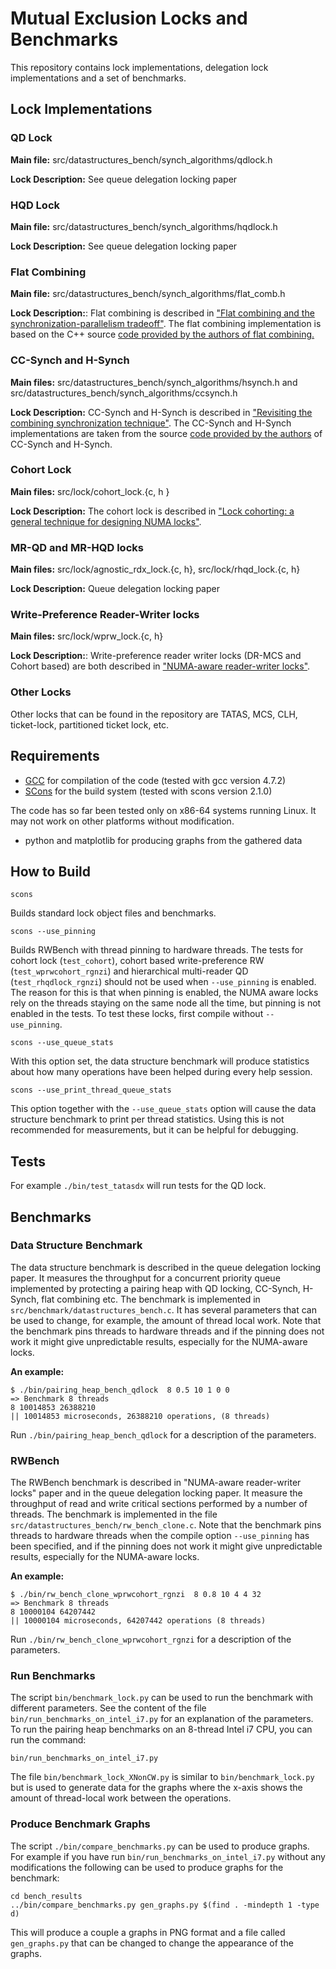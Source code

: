 Mutual Exclusion Locks and Benchmarks 
=====================================

This repository contains lock implementations, delegation lock
implementations and a set of benchmarks.

## Lock Implementations ##

### QD Lock ###

**Main file:** src/datastructures_bench/synch_algorithms/qdlock.h

**Lock Description:** See queue delegation locking paper 

### HQD Lock ###

**Main file:** src/datastructures_bench/synch_algorithms/hqdlock.h

**Lock Description:** See queue delegation locking paper 

### Flat Combining ###

**Main file:** src/datastructures_bench/synch_algorithms/flat_comb.h

**Lock Description:**: Flat combining is described in
  ["Flat combining and the synchronization-parallelism tradeoff"][FCPaper].
  The flat combining implementation is based on the C++ source
  [code provided by the authors of flat combining.][FCSource]

[FCPaper]: http://dl.acm.org/citation.cfm?id=1810479.1810540
[FCSource]: https://github.com/mit-carbon/Flat-Combining

### CC-Synch and H-Synch ###

**Main files:** src/datastructures_bench/synch_algorithms/hsynch.h and
  src/datastructures_bench/synch_algorithms/ccsynch.h

**Lock Description:** CC-Synch and H-Synch is described in
  ["Revisiting the combining synchronization technique"][SynchPaper].
  The CC-Synch and H-Synch implementations are taken from the source
  [code provided by the authors][SynchSource] of CC-Synch and
  H-Synch.

[SynchPaper]: http://dl.acm.org/citation.cfm?id=2145849
[SynchSource]: https://code.google.com/p/sim-universal-construction/

### Cohort Lock ###

**Main files:** src/lock/cohort_lock.{c, h }

**Lock Description:** The cohort lock is described in
  ["Lock cohorting: a general technique for designing NUMA locks"][CohortPaper].

[CohortPaper]: http://dl.acm.org/citation.cfm?id=2145848

### MR-QD and MR-HQD locks ###

**Main files:** src/lock/agnostic_rdx_lock.{c, h}, src/lock/rhqd_lock.{c, h}

**Lock Description:** Queue delegation locking paper

### Write-Preference Reader-Writer locks ###

**Main files:** src/lock/wprw_lock.{c, h} 

**Lock Description:**: Write-preference reader writer locks (DR-MCS
  and Cohort based) are both described in
  ["NUMA-aware reader-writer locks"][NumaRWPaper].

[NumaRWPaper]: http://dl.acm.org/citation.cfm?id=2442532

### Other Locks ###

Other locks that can be found in the repository are TATAS, MCS, CLH,
ticket-lock, partitioned ticket lock, etc.

## Requirements ##

* [GCC](http://gcc.gnu.org/) for compilation of the code (tested with gcc version 4.7.2)
* [SCons](http://www.scons.org/) for the build system (tested with scons version 2.1.0)

The code has so far been tested only on x86-64 systems running Linux.
It may not work on other platforms without modification.

* python and matplotlib for producing graphs from the gathered data

## How to Build ##

`scons`

Builds standard lock object files and benchmarks.

`scons --use_pinning`

Builds RWBench with thread pinning to hardware threads. The tests for
cohort lock (`test_cohort`), cohort based write-preference RW
(`test_wprwcohort_rgnzi`) and hierarchical multi-reader QD
(`test_rhqdlock_rgnzi`) should not be used when `--use_pinning` is
enabled. The reason for this is that when pinning is enabled, the NUMA
aware locks rely on the threads staying on the same node all the time,
but pinning is not enabled in the tests. To test these locks, first
compile without `--use_pinning`.

`scons --use_queue_stats`

With this option set, the data structure benchmark will produce
statistics about how many operations have been helped during
every help session.

`scons --use_print_thread_queue_stats`

This option together with the `--use_queue_stats` option will cause
the data structure benchmark to print per thread statistics. Using
this is not recommended for measurements, but it can be helpful for
debugging.

## Tests ##

For example `./bin/test_tatasdx` will run tests for the QD lock.

## Benchmarks ##

### Data Structure Benchmark ###

The data structure benchmark is described in the queue delegation
locking paper. It measures the throughput for a concurrent priority
queue implemented by protecting a pairing heap with QD locking,
CC-Synch, H-Synch, flat combining etc. The benchmark is implemented in
`src/benchmark/datastructures_bench.c`. It has several parameters that
can be used to change, for example, the amount of thread local
work. Note that the benchmark pins threads to hardware threads and if
the pinning does not work it might give unpredictable results,
especially for the NUMA-aware locks.

**An example:**

    $ ./bin/pairing_heap_bench_qdlock  8 0.5 10 1 0 0
    => Benchmark 8 threads
    8 10014853 26388210
    || 10014853 microseconds, 26388210 operations, (8 threads)

Run `./bin/pairing_heap_bench_qdlock` for a description of the
parameters.


### RWBench ###

The RWBench benchmark is described in "NUMA-aware reader-writer locks"
paper and in the queue delegation locking paper. It measure the
throughput of read and write critical sections performed by a number
of threads. The benchmark is implemented in the file
`src/datastructures_bench/rw_bench_clone.c`.  Note that the benchmark
pins threads to hardware threads when the compile option
`--use_pinning` has been specified, and if the pinning does not work it
might give unpredictable results, especially for the NUMA-aware locks.

**An example:**

    $ ./bin/rw_bench_clone_wprwcohort_rgnzi  8 0.8 10 4 4 32
    => Benchmark 8 threads
    8 10000104 64207442
    || 10000104 microseconds, 64207442 operations (8 threads)


Run `./bin/rw_bench_clone_wprwcohort_rgnzi` for a description of the
parameters.

### Run Benchmarks ###

The script `bin/benchmark_lock.py` can be used to run the benchmark
with different parameters. See the content of the file
`bin/run_benchmarks_on_intel_i7.py` for an explanation of the
parameters.  To run the pairing heap benchmarks on an 8-thread Intel
i7 CPU, you can run the command:

`bin/run_benchmarks_on_intel_i7.py`

The file `bin/benchmark_lock_XNonCW.py` is similar to
`bin/benchmark_lock.py` but is used to generate data for the graphs
where the x-axis shows the amount of thread-local work between the
operations.

### Produce Benchmark Graphs ###

The script `./bin/compare_benchmarks.py` can be used to produce
graphs. For example if you have run
`bin/run_benchmarks_on_intel_i7.py` without any modifications the
following can be used to produce graphs for the benchmark:

    cd bench_results
    ../bin/compare_benchmarks.py gen_graphs.py $(find . -mindepth 1 -type d)

This will produce a couple a graphs in PNG format and a file called
`gen_graphs.py` that can be changed to change the appearance of the
graphs.

